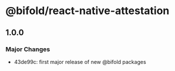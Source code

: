 # @bifold/react-native-attestation

## 1.0.0

### Major Changes

- 43de99c: first major release of new @bifold packages
